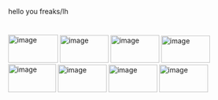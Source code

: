 hello you freaks/lh


#
<img width="101" height="57" alt="image" src="https://github.com/user-attachments/assets/73f04117-288a-40bb-8f5b-55ecb3bbe387" /> <img width="99" height="56" alt="image" src="https://github.com/user-attachments/assets/a97205ea-2d12-4ba9-a37e-a873a3815a4c" /> <img width="99" height="56" alt="image" src="https://github.com/user-attachments/assets/c1114032-5c82-4b38-9cad-eb2e3575f1e9" /> <img width="99" height="55" alt="image" src="https://github.com/user-attachments/assets/f1e98016-91e3-4775-ad45-c00d30ed17c9" /> <img width="97" height="57" alt="image" src="https://github.com/user-attachments/assets/13d981ab-71e1-41ed-a6e6-e334a9826187" /> <img width="99" height="56" alt="image" src="https://github.com/user-attachments/assets/4522c709-3c49-43b7-9256-adccab8d944c" /> <img width="99" height="56" alt="image" src="https://github.com/user-attachments/assets/17a3cbb8-999d-4e66-9c51-f1df554edbc8" /> <img width="99" height="56" alt="image" src="https://github.com/user-attachments/assets/f1a48e3a-6f95-44c4-a431-b606d14881a2" />





















